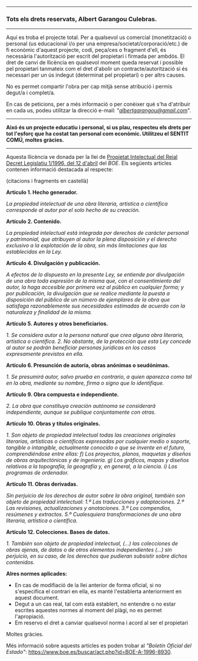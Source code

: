 ----
### Tots els drets reservats, Albert Garangou Culebras.
----
Aquí es troba el projecte total. Per a qualsevol us comercial (monetització) o personal (us educacional i/o per una empresa/societat/corporació/etc.) de fi econòmic d'aquest projecte, codi, peça/ces o fragment d'ell, és necessària l'autorització per escrit del propietari i firmada per ambdós. El dret de canvi de llicència en qualsevol moment queda reservat i possible pel propietari tanmateix com el dret d'abolir un contracte/autorització si és necessari per un ús indegut (determinat pel propietari) o per altrs causes.

No es permet compartir l'obra per cap mitjà sense atribució i permís degut/a i complet/a.

En cas de peticions, per a més informació o per conèixer què s'ha d'atribuir en cada us, podeu utilitzar la direcció e-mail: "*albertgarangou@gmail.com*".

---
**Aixó és un projecte educatiu i personal, si us plau, respecteu els drets per tot l'esforç que ha costat tan personal com econòmic. Utilitzeu el SENTIT COMÚ, moltes gràcies.**

---
Aquesta llicència ve donada per la llei de [Propietat Intelectual del Reial Decret Legislatiu 1/1996, del 12 d'abril](https://www.boe.es/buscar/act.php?id=BOE-A-1996-8930) del *BOE*. Els següents articles contenen informació destacada al respecte:

(citacions i fragments en castellà)
 
**Artículo 1. Hecho generador.**

*La propiedad intelectual de una obra literaria, artística o científica corresponde al autor por el solo hecho de su creación.*

**Artículo 2. Contenido.**

*La propiedad intelectual está integrada por derechos de carácter personal y patrimonial, que atribuyen al autor la plena disposición y el derecho exclusivo a la explotación de la obra, sin más limitaciones que las establecidas en la Ley.*

**Artículo 4. Divulgación y publicación.**

*A efectos de lo dispuesto en la presente Ley, se entiende por divulgación de una obra toda expresión de la misma que, con el consentimiento del autor, la haga accesible por primera vez al público en cualquier forma; y por publicación, la divulgación que se realice mediante la puesta a disposición del público de un número de ejemplares de la obra que satisfaga razonablemente sus necesidades estimadas de acuerdo con la naturaleza y finalidad de la misma.*

**Artículo 5. Autores y otros beneficiarios.**

*1. Se considera autor a la persona natural que crea alguna obra literaria, artística o científica.
2. No obstante, de la protección que esta Ley concede al autor se podrán beneficiar personas jurídicas en los casos expresamente previstos en ella.*

**Artículo 6. Presunción de autoría, obras anónimas o seudónimas.**

*1. Se presumirá autor, salvo prueba en contrario, a quien aparezca como tal en la obra, mediante su nombre, firma o signo que lo identifique.*

**Artículo 9. Obra compuesta e independiente.**

*2. La obra que constituya creación autónoma se considerará independiente, aunque se publique conjuntamente con otras.*

**Artículo 10. Obras y títulos originales.**

*1. Son objeto de propiedad intelectual todas las creaciones originales literarias, artísticas o científicas expresadas por cualquier medio o soporte, tangible o intangible, actualmente conocido o que se invente en el futuro, comprendiéndose entre ellas:*
*f) Los proyectos, planos, maquetas y diseños de obras arquitectónicas y de ingeniería.*
*g) Los gráficos, mapas y diseños relativos a la topografía, la geografía y, en general, a la ciencia.*
*i) Los programas de ordenador.*

**Artículo 11. Obras derivadas.**

*Sin perjuicio de los derechos de autor sobre la obra original, también son objeto de propiedad intelectual:*
*1.º Las traducciones y adaptaciones.*
*2.º Las revisiones, actualizaciones y anotaciones.*
*3.º Los compendios, resúmenes y extractos.*
*5.º Cualesquiera transformaciones de una obra literaria, artística o científica.*

**Artículo 12. Colecciones. Bases de datos.**

*1. También son objeto de propiedad intelectual, (...) las colecciones de obras ajenas, de datos o de otros elementos independientes (...) sin perjuicio, en su caso, de los derechos que pudieran subsistir sobre dichos contenidos.*

**Alres normes aplicades:**
  * En cas de modifiació de la llei anterior de forma oficial, si no s'especifica el contrari en ella, es manté l'establerta anteriorment en aquest document.
  * Degut a un cas real, tal com està establert, no entendre o no estar escrites aquestes normes al moment del plàgi, no es permet l'apropiació.
  * Em reservo el dret a canviar qualsevol norma i acord al ser el propietari

Moltes gràcies.

Més informació sobre aquests articles es poden trobar al *"Boletín Oficial del Estado"*: https://www.boe.es/buscar/act.php?id=BOE-A-1996-8930.

